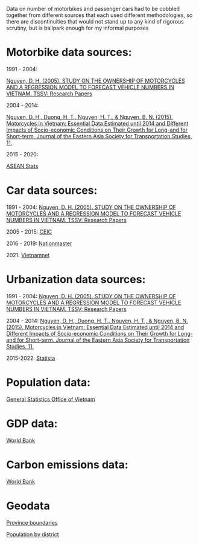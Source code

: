 Data on number of motorbikes and passenger cars had to be cobbled together from different sources that each used different methodologies, so there are discontinuities that would not stand up to any kind of rigorous scrutiny, but is ballpark enough for my informal purposes

# Motorbike data sources:
1991 - 2004: 

[Nguyen, D. H. (2005). STUDY ON THE OWNERSHIP OF MOTORCYCLES AND A REGRESSION MODEL TO FORECAST VEHICLE NUMBERS IN VIETNAM. TSSV: Research Papers](https://www.academia.edu/7106120/STUDY_ON_THE_OWNERSHIP_OF_MOTORCYCLES_AND_A_REGRESSION_MODEL_TO_FORECAST_VEHICLE_NUMBERS_IN_VIETNAM) 

2004 - 2014: 

[Nguyen, D. H., Duong, H. T., Nguyen, H. T., & Nguyen, B. N. (2015). Motorcycles in Vietnam: Essential Data Estimated until 2014 and Different Impacts of Socio-economic Conditions on Their Growth for Long-and for Short-term. Journal of the Eastern Asia Society for Transportation Studies, 11.](https://doi.org/10.11175/easts.11.1945)

2015 - 2020: 

[ASEAN Stats](https://data.aseanstats.org/indicator/ASE.TRP.ROD.B.011)

# Car data sources:
1991 - 2004: 
[Nguyen, D. H. (2005). STUDY ON THE OWNERSHIP OF MOTORCYCLES AND A REGRESSION MODEL TO FORECAST VEHICLE NUMBERS IN VIETNAM. TSSV: Research Papers](https://www.academia.edu/7106120/STUDY_ON_THE_OWNERSHIP_OF_MOTORCYCLES_AND_A_REGRESSION_MODEL_TO_FORECAST_VEHICLE_NUMBERS_IN_VIETNAM) 

2005 - 2015: 
[CEIC](https://www.ceicdata.com/en/indicator/vietnam/motor-vehicle-registered)

2016 - 2019: 
[Nationmaster](https://www.nationmaster.com/nmx/timeseries/vietnam-global-passenger-cars-in-use )

2021: 
[Vietnamnet](https://vietnamnet.vn/en/most-vietnamese-need-about-12-years-of-savings-to-buy-a-car-2035656.html )

# Urbanization data sources:
1991 - 2004: 
[Nguyen, D. H. (2005). STUDY ON THE OWNERSHIP OF MOTORCYCLES AND A REGRESSION MODEL TO FORECAST VEHICLE NUMBERS IN VIETNAM. TSSV: Research Papers](https://www.academia.edu/7106120/STUDY_ON_THE_OWNERSHIP_OF_MOTORCYCLES_AND_A_REGRESSION_MODEL_TO_FORECAST_VEHICLE_NUMBERS_IN_VIETNAM) 

2004 - 2014: 
[Nguyen, D. H., Duong, H. T., Nguyen, H. T., & Nguyen, B. N. (2015). Motorcycles in Vietnam: Essential Data Estimated until 2014 and Different Impacts of Socio-economic Conditions on Their Growth for Long-and for Short-term. Journal of the Eastern Asia Society for Transportation Studies, 11.](https://doi.org/10.11175/easts.11.1945)

2015-2022: 
[Statista](https://www.statista.com/statistics/444882/urbanization-in-vietnam/ )

# Population data: 

[General Statistics Office of Vietnam](https://www.gso.gov.vn/en)

# GDP data:
[World Bank](https://data.worldbank.org/indicator/NY.GDP.PCAP.CD?locations=VN)

# Carbon emissions data:
[World Bank](https://data.worldbank.org/indicator/EN.ATM.CO2E.KT?end=2021&locations=VN&start=1961&view=chart&year=2019)

# Geodata
[Province boundaries](https://github.com/nguyenduy1133/Free-GIS-Data/blob/c1a1dc5adae1a80ecbff77ae88bd758801004de9/VietNam/Administrative/Provinces_included_Paracel_SpratlyIslands_combine.geojson?raw=true)

[Population by district](https://data.opendevelopmentmekong.net/dataset/6f054351-bf2c-422e-8deb-0a511d63a315/resource/78b3fb31-8c96-47d3-af64-d1a6e168e2ea/download/diaphanhuyen.geojson)